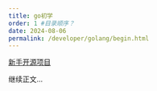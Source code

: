 ```yaml
---
title: go初学
order: 1 #目录顺序？
date: 2024-08-06
permalink: /developer/golang/begin.html
---
```




<!-- more -->
[新手开源项目](https://www.cnblogs.com/xueweihan/p/13997806.html)

继续正文...

